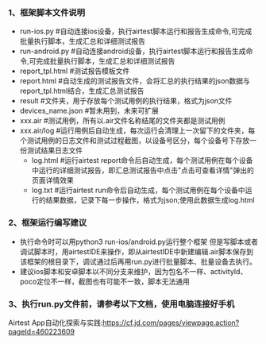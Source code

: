 ### 1、框架脚本文件说明
- run-ios.py   #自动连接ios设备，执行airtest脚本运行和报告生成命令,可完成批量执行脚本，生成汇总和详细测试报告
- run-android.py   #自动连接android设备，执行airtest脚本运行和报告生成命令,可完成批量执行脚本，生成汇总和详细测试报告
- report_tpl.html  #测试报告模板文件
- report.html   #自动生成的测试报告文件，会将汇总的执行结果的json数据与report_tpl.html结合，生成汇总测试报告
- result   #文件夹，用于存放每个测试用例的执行结果，格式为json文件
- devices_name.json #暂未用到，未来可扩展
- xxx.air  #测试用例，所有以.air文件名称结尾的文件夹都是测试用例
- xxx.air/log  #运行用例后自动生成，每次运行会清理上一次留下的文件夹，每个测试用例的日志文件和测试过程截图，以设备号区分，每个设备号下存放一份测试结果日志文件
    - log.html  #运行airtest report命令后自动生成，每个测试用例在每个设备中运行的详细测试报告，即汇总测试报告中点击"点击可查看详情"弹出的页面详情效果
    - log.txt   #运行airtest run命令后自动生成，每个测试用例在每个设备中运行的结果数据，记录下每一步操作，格式为json;使用此数据生成log.html
  
### 2、框架运行编写建议
- 执行命令时可以用python3 run-ios/android.py运行整个框架
但是写脚本或者调试脚本时，用airtestIDE来操作，即从airtestIDE中新建编辑.air脚本保存到该框架的根目录下，调试通过后再用run.py进行批量脚本、批量设备去执行。
- 建议ios脚本和安卓脚本以不同分支来维护，因为包名不一样、activityId、poco定位不一样，截图也有可能不一致，脚本无法通用

### 3、执行run.py文件前，请参考以下文档，使用电脑连接好手机
Airtest App自动化探索与实践:https://cf.jd.com/pages/viewpage.action?pageId=460223609